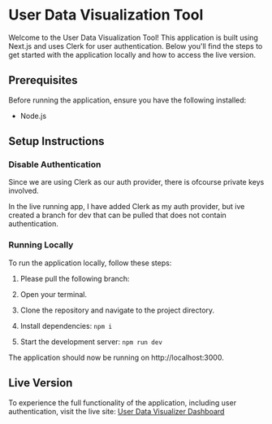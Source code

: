 # User Data Visualization Tool

Welcome to the User Data Visualization Tool! This application is built using Next.js and uses Clerk for user authentication. Below you'll find the steps to get started with the application locally and how to access the live version.

## Prerequisites

Before running the application, ensure you have the following installed:

- Node.js

## Setup Instructions

### Disable Authentication

Since we are using Clerk as our auth provider, there is ofcourse private keys involved.

In the live running app, I have added Clerk as my auth provider, but ive created a branch for dev that can be pulled that does not contain authentication.

### Running Locally

To run the application locally, follow these steps:

1. Please pull the following branch:
2. Open your terminal.
3. Clone the repository and navigate to the project directory.
4. Install dependencies:
   `npm i`

5. Start the development server:
   `npm run dev`

The application should now be running on http://localhost:3000.

## Live Version

To experience the full functionality of the application, including user authentication, visit the live site:
[User Data Visualizer Dashboard](https://user-data-visualization-mk7aifh96-smitti24s-projects.vercel.app/login)
